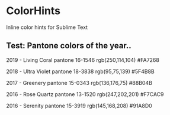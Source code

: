 # ColorHints
Inline color hints for Sublime Text


## Test: Pantone colors of the year..

2019 - Living Coral
pantone 16-1546
rgb(250,114,104)
#FA7268

2018 - Ultra Violet
pantone 18-3838
rgb(95,75,139)
#5F4B8B

2017 - Greenery
pantone 15-0343
rgb(136,176,75)
#88B04B

2016 - Rose Quartz
pantone 13-1520
rgb(247,202,201)
#F7CAC9

2016 - Serenity
pantone 15-3919
rgb(145,168,208)
#91A8D0

